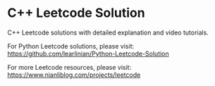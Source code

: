 # C++ Leetcode Solution
C++ Leetcode solutions with detailed explanation and video tutorials.

For Python Leetcode solutions, please visit: https://github.com/learlinian/Python-Leetcode-Solution

For more Leetcode resources, please visit: https://www.nianliblog.com/projects/leetcode
